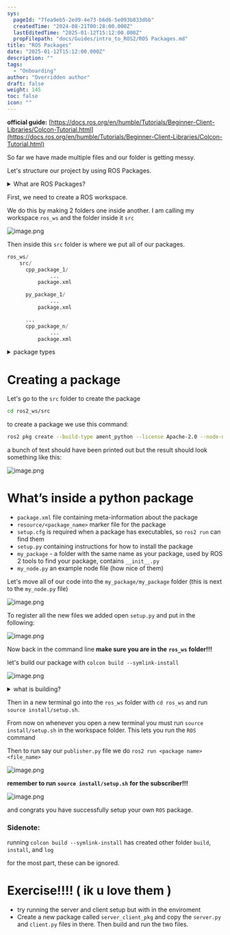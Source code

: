 ```yaml
---
sys:
  pageId: "7fea9eb5-2ed9-4e73-b6d6-5e093b833dbb"
  createdTime: "2024-08-21T00:28:00.000Z"
  lastEditedTime: "2025-01-12T15:12:00.000Z"
  propFilepath: "docs/Guides/intro_to_ROS2/ROS Packages.md"
title: "ROS Packages"
date: "2025-01-12T15:12:00.000Z"
description: ""
tags:
  - "Onboarding"
author: "Overridden author"
draft: false
weight: 145
toc: false
icon: ""
---
```


**official guide:** [https://docs.ros.org/en/humble/Tutorials/Beginner-Client-Libraries/Colcon-Tutorial.html](https://docs.ros.org/en/humble/Tutorials/Beginner-Client-Libraries/Colcon-Tutorial.html)

So far we have made multiple files and our folder is getting messy.

Let's structure our project by using ROS Packages.

<details>

<summary>What are ROS Packages?</summary>

ROS Packages are, as the name implies, packages of code that are highly sharable between ROS developers.

They consist of a folder, `package.xml` file, and source code

```python
      cpp_package_1/
		      ... imagine much code files here ..
          package.xml
```

</details>

First, we need to create a ROS workspace.

We do this by making 2 folders one inside another. I am calling my workspace `ros_ws` and the folder inside it `src`

![image.png](https://prod-files-secure.s3.us-west-2.amazonaws.com/d518164a-d88e-44d1-a4ee-3adb3bd8bce0/70706947-fd18-4537-a67b-e12946812d31/image.png?X-Amz-Algorithm=AWS4-HMAC-SHA256&X-Amz-Content-Sha256=UNSIGNED-PAYLOAD&X-Amz-Credential=ASIAZI2LB466Q6LUMQXH%2F20250605%2Fus-west-2%2Fs3%2Faws4_request&X-Amz-Date=20250605T140913Z&X-Amz-Expires=3600&X-Amz-Security-Token=IQoJb3JpZ2luX2VjEG4aCXVzLXdlc3QtMiJGMEQCIAThPBT8ks0B3Xcoa5xBcWfA%2B%2Fs%2F6%2FmCBaRLJmxSgPyqAiAxXMC27DsKH8PhSIkmb8q6XUAA1652lSdSXtReZ5vCJyr%2FAwhHEAAaDDYzNzQyMzE4MzgwNSIMIlqdalGikqLVZhloKtwDc5z8RGRMvqhJ%2BHnbFBlH5SZfqS7KRRE%2B8fzPGLFWrqESY5mY28LCLMKMmUZKpY5wtmraAjLJq48tUCzDm4kzhLu8Dl%2B%2FzHDdmFLmgY2RLTRcneygg2iKxpp%2Fix%2BkrI2ZWLEhrAkaf5fG7Yhil13komnhnQTGYvrL0BQNYvhadhGOpe3xN71%2FMP6sMkU%2F8trXJ6fdkaR1FKSfkNSBZ6zuz71Paelz4h9PocKF1M2uhQC0OFt99focY2CB7gipM%2Fv%2F%2FzJAPgdLqaAe%2FrVSeYWCDX9xc6DAu5QDh510fLzsczzoBHfIwsgjefVxjIzRAqQ9ChIdtryOtglEgTw7wqjfxP%2FM%2F2%2Fc%2BkDrPNz3f6oZh8caWDgJkD3QglpBW9D7PNjp2p6sB0WltotnyZno2OMdbMrqbqKRB9gD53JgmUHh%2FRVvy328Za66vHQNMdBSfmZhYbPZsi9IBSwPn67U1NyqfKyj3b%2Ffb1%2F2RCSZ%2BSNW9P0gGiIU%2Fmrn3Oq%2F3oGEPqY1l%2F7Dc5VN1xdHCxtwjKHPBy%2FxRP9riPXmCY%2Bir9pupmJCa%2FCUVuMBj7u9EA1cF5HeMKmw2URTLNnwbdZS8%2B0%2BUnfLucdWqGIvjI0jV32dnvP1LhrSKhWWMySyo8cwwcSGwgY6pgFOz0u5oBj8lILhCizbun7VAZzk8MMYpbmtTtUhQkFfi9R3xaBGDgLSbZpiANVlHRjUh%2BxmZ2Z4OAW%2BwVl%2BCUsYcU%2BtZncWyA75k2kBXALdg%2FTFizXfK9elHEvzVw%2Bs%2BRP6phCnMx0fLJOpb8TcB0SOWPCuhjco7Yq7Lrukx874xN2C%2BL4L7BCKeEALO0837x2Bd1HbSTHqpPnb2D%2BBzAdod5WbUHDQ&X-Amz-Signature=46fa4b516ced0b509a855e089720d6c2f1c8fa2cf57166a6e743235f91056913&X-Amz-SignedHeaders=host&x-id=GetObject)

Then inside this `src` folder is where we put all of our packages.

```python
ros_ws/
    src/
      cpp_package_1/
		      ...
          package.xml

      py_package_1/
		      ...
          package.xml

      ...
      cpp_package_n/
		      ...
          package.xml

```

<details>

<summary>package types</summary>

packages can be either `C++` or python.

the intern file structure is different for each but for this guide we will stick to creating python packages

</details>

# Creating a package

Let's go to the `src` folder to create the package

```bash
cd ros2_ws/src
```

to create a package we use this command:

```bash
ros2 pkg create --build-type ament_python --license Apache-2.0 --node-name my_node my_package
```

a bunch of text should have been printed out but the result should look something like this:

![image.png](https://prod-files-secure.s3.us-west-2.amazonaws.com/d518164a-d88e-44d1-a4ee-3adb3bd8bce0/e6cf1e3f-8512-4a3e-b131-079f800bf3e8/image.png?X-Amz-Algorithm=AWS4-HMAC-SHA256&X-Amz-Content-Sha256=UNSIGNED-PAYLOAD&X-Amz-Credential=ASIAZI2LB466Q6LUMQXH%2F20250605%2Fus-west-2%2Fs3%2Faws4_request&X-Amz-Date=20250605T140913Z&X-Amz-Expires=3600&X-Amz-Security-Token=IQoJb3JpZ2luX2VjEG4aCXVzLXdlc3QtMiJGMEQCIAThPBT8ks0B3Xcoa5xBcWfA%2B%2Fs%2F6%2FmCBaRLJmxSgPyqAiAxXMC27DsKH8PhSIkmb8q6XUAA1652lSdSXtReZ5vCJyr%2FAwhHEAAaDDYzNzQyMzE4MzgwNSIMIlqdalGikqLVZhloKtwDc5z8RGRMvqhJ%2BHnbFBlH5SZfqS7KRRE%2B8fzPGLFWrqESY5mY28LCLMKMmUZKpY5wtmraAjLJq48tUCzDm4kzhLu8Dl%2B%2FzHDdmFLmgY2RLTRcneygg2iKxpp%2Fix%2BkrI2ZWLEhrAkaf5fG7Yhil13komnhnQTGYvrL0BQNYvhadhGOpe3xN71%2FMP6sMkU%2F8trXJ6fdkaR1FKSfkNSBZ6zuz71Paelz4h9PocKF1M2uhQC0OFt99focY2CB7gipM%2Fv%2F%2FzJAPgdLqaAe%2FrVSeYWCDX9xc6DAu5QDh510fLzsczzoBHfIwsgjefVxjIzRAqQ9ChIdtryOtglEgTw7wqjfxP%2FM%2F2%2Fc%2BkDrPNz3f6oZh8caWDgJkD3QglpBW9D7PNjp2p6sB0WltotnyZno2OMdbMrqbqKRB9gD53JgmUHh%2FRVvy328Za66vHQNMdBSfmZhYbPZsi9IBSwPn67U1NyqfKyj3b%2Ffb1%2F2RCSZ%2BSNW9P0gGiIU%2Fmrn3Oq%2F3oGEPqY1l%2F7Dc5VN1xdHCxtwjKHPBy%2FxRP9riPXmCY%2Bir9pupmJCa%2FCUVuMBj7u9EA1cF5HeMKmw2URTLNnwbdZS8%2B0%2BUnfLucdWqGIvjI0jV32dnvP1LhrSKhWWMySyo8cwwcSGwgY6pgFOz0u5oBj8lILhCizbun7VAZzk8MMYpbmtTtUhQkFfi9R3xaBGDgLSbZpiANVlHRjUh%2BxmZ2Z4OAW%2BwVl%2BCUsYcU%2BtZncWyA75k2kBXALdg%2FTFizXfK9elHEvzVw%2Bs%2BRP6phCnMx0fLJOpb8TcB0SOWPCuhjco7Yq7Lrukx874xN2C%2BL4L7BCKeEALO0837x2Bd1HbSTHqpPnb2D%2BBzAdod5WbUHDQ&X-Amz-Signature=656d7059478cd1a4474e9ebd45b40134a32f9856e3e33e7075126f3bc873578a&X-Amz-SignedHeaders=host&x-id=GetObject)

# What’s inside a python package

- `package.xml` file containing meta-information about the package
- `resource/<package_name>` marker file for the package
- `setup.cfg` is required when a package has executables, so `ros2 run` can find them
- `setup.py` containing instructions for how to install the package
- `my_package` - a folder with the same name as your package, used by ROS 2 tools to find your package, contains `__init__.py`
- `my_node.py` an example node file (how nice of them)

Let's move all of our code into the `my_package/my_package` folder (this is next to the `my_node.py` file)

![image.png](https://prod-files-secure.s3.us-west-2.amazonaws.com/d518164a-d88e-44d1-a4ee-3adb3bd8bce0/9ce58f11-0da9-4d3e-b86d-506a9685d378/image.png?X-Amz-Algorithm=AWS4-HMAC-SHA256&X-Amz-Content-Sha256=UNSIGNED-PAYLOAD&X-Amz-Credential=ASIAZI2LB466Q6LUMQXH%2F20250605%2Fus-west-2%2Fs3%2Faws4_request&X-Amz-Date=20250605T140913Z&X-Amz-Expires=3600&X-Amz-Security-Token=IQoJb3JpZ2luX2VjEG4aCXVzLXdlc3QtMiJGMEQCIAThPBT8ks0B3Xcoa5xBcWfA%2B%2Fs%2F6%2FmCBaRLJmxSgPyqAiAxXMC27DsKH8PhSIkmb8q6XUAA1652lSdSXtReZ5vCJyr%2FAwhHEAAaDDYzNzQyMzE4MzgwNSIMIlqdalGikqLVZhloKtwDc5z8RGRMvqhJ%2BHnbFBlH5SZfqS7KRRE%2B8fzPGLFWrqESY5mY28LCLMKMmUZKpY5wtmraAjLJq48tUCzDm4kzhLu8Dl%2B%2FzHDdmFLmgY2RLTRcneygg2iKxpp%2Fix%2BkrI2ZWLEhrAkaf5fG7Yhil13komnhnQTGYvrL0BQNYvhadhGOpe3xN71%2FMP6sMkU%2F8trXJ6fdkaR1FKSfkNSBZ6zuz71Paelz4h9PocKF1M2uhQC0OFt99focY2CB7gipM%2Fv%2F%2FzJAPgdLqaAe%2FrVSeYWCDX9xc6DAu5QDh510fLzsczzoBHfIwsgjefVxjIzRAqQ9ChIdtryOtglEgTw7wqjfxP%2FM%2F2%2Fc%2BkDrPNz3f6oZh8caWDgJkD3QglpBW9D7PNjp2p6sB0WltotnyZno2OMdbMrqbqKRB9gD53JgmUHh%2FRVvy328Za66vHQNMdBSfmZhYbPZsi9IBSwPn67U1NyqfKyj3b%2Ffb1%2F2RCSZ%2BSNW9P0gGiIU%2Fmrn3Oq%2F3oGEPqY1l%2F7Dc5VN1xdHCxtwjKHPBy%2FxRP9riPXmCY%2Bir9pupmJCa%2FCUVuMBj7u9EA1cF5HeMKmw2URTLNnwbdZS8%2B0%2BUnfLucdWqGIvjI0jV32dnvP1LhrSKhWWMySyo8cwwcSGwgY6pgFOz0u5oBj8lILhCizbun7VAZzk8MMYpbmtTtUhQkFfi9R3xaBGDgLSbZpiANVlHRjUh%2BxmZ2Z4OAW%2BwVl%2BCUsYcU%2BtZncWyA75k2kBXALdg%2FTFizXfK9elHEvzVw%2Bs%2BRP6phCnMx0fLJOpb8TcB0SOWPCuhjco7Yq7Lrukx874xN2C%2BL4L7BCKeEALO0837x2Bd1HbSTHqpPnb2D%2BBzAdod5WbUHDQ&X-Amz-Signature=5ef12368d76034ce8b484817a1e413f16069a1528c2e0cb90d879cd6fe9755ae&X-Amz-SignedHeaders=host&x-id=GetObject)

To register all the new files we added open `setup.py` and put in the following:

![image.png](https://prod-files-secure.s3.us-west-2.amazonaws.com/d518164a-d88e-44d1-a4ee-3adb3bd8bce0/1cd7c262-4cae-4496-9d75-c178537d24a2/image.png?X-Amz-Algorithm=AWS4-HMAC-SHA256&X-Amz-Content-Sha256=UNSIGNED-PAYLOAD&X-Amz-Credential=ASIAZI2LB466Q6LUMQXH%2F20250605%2Fus-west-2%2Fs3%2Faws4_request&X-Amz-Date=20250605T140913Z&X-Amz-Expires=3600&X-Amz-Security-Token=IQoJb3JpZ2luX2VjEG4aCXVzLXdlc3QtMiJGMEQCIAThPBT8ks0B3Xcoa5xBcWfA%2B%2Fs%2F6%2FmCBaRLJmxSgPyqAiAxXMC27DsKH8PhSIkmb8q6XUAA1652lSdSXtReZ5vCJyr%2FAwhHEAAaDDYzNzQyMzE4MzgwNSIMIlqdalGikqLVZhloKtwDc5z8RGRMvqhJ%2BHnbFBlH5SZfqS7KRRE%2B8fzPGLFWrqESY5mY28LCLMKMmUZKpY5wtmraAjLJq48tUCzDm4kzhLu8Dl%2B%2FzHDdmFLmgY2RLTRcneygg2iKxpp%2Fix%2BkrI2ZWLEhrAkaf5fG7Yhil13komnhnQTGYvrL0BQNYvhadhGOpe3xN71%2FMP6sMkU%2F8trXJ6fdkaR1FKSfkNSBZ6zuz71Paelz4h9PocKF1M2uhQC0OFt99focY2CB7gipM%2Fv%2F%2FzJAPgdLqaAe%2FrVSeYWCDX9xc6DAu5QDh510fLzsczzoBHfIwsgjefVxjIzRAqQ9ChIdtryOtglEgTw7wqjfxP%2FM%2F2%2Fc%2BkDrPNz3f6oZh8caWDgJkD3QglpBW9D7PNjp2p6sB0WltotnyZno2OMdbMrqbqKRB9gD53JgmUHh%2FRVvy328Za66vHQNMdBSfmZhYbPZsi9IBSwPn67U1NyqfKyj3b%2Ffb1%2F2RCSZ%2BSNW9P0gGiIU%2Fmrn3Oq%2F3oGEPqY1l%2F7Dc5VN1xdHCxtwjKHPBy%2FxRP9riPXmCY%2Bir9pupmJCa%2FCUVuMBj7u9EA1cF5HeMKmw2URTLNnwbdZS8%2B0%2BUnfLucdWqGIvjI0jV32dnvP1LhrSKhWWMySyo8cwwcSGwgY6pgFOz0u5oBj8lILhCizbun7VAZzk8MMYpbmtTtUhQkFfi9R3xaBGDgLSbZpiANVlHRjUh%2BxmZ2Z4OAW%2BwVl%2BCUsYcU%2BtZncWyA75k2kBXALdg%2FTFizXfK9elHEvzVw%2Bs%2BRP6phCnMx0fLJOpb8TcB0SOWPCuhjco7Yq7Lrukx874xN2C%2BL4L7BCKeEALO0837x2Bd1HbSTHqpPnb2D%2BBzAdod5WbUHDQ&X-Amz-Signature=ab95febce5227921945d059e5000be55d40055312500a9f63056704bc74d8d8e&X-Amz-SignedHeaders=host&x-id=GetObject)

Now back in the command line **make sure you are in the** **`ros_ws`** **folder!!!**

let's build our package with `colcon build --symlink-install`

![image.png](https://prod-files-secure.s3.us-west-2.amazonaws.com/d518164a-d88e-44d1-a4ee-3adb3bd8bce0/2f2a0d27-b173-48fd-b189-5f5c0ce65619/image.png?X-Amz-Algorithm=AWS4-HMAC-SHA256&X-Amz-Content-Sha256=UNSIGNED-PAYLOAD&X-Amz-Credential=ASIAZI2LB466Q6LUMQXH%2F20250605%2Fus-west-2%2Fs3%2Faws4_request&X-Amz-Date=20250605T140913Z&X-Amz-Expires=3600&X-Amz-Security-Token=IQoJb3JpZ2luX2VjEG4aCXVzLXdlc3QtMiJGMEQCIAThPBT8ks0B3Xcoa5xBcWfA%2B%2Fs%2F6%2FmCBaRLJmxSgPyqAiAxXMC27DsKH8PhSIkmb8q6XUAA1652lSdSXtReZ5vCJyr%2FAwhHEAAaDDYzNzQyMzE4MzgwNSIMIlqdalGikqLVZhloKtwDc5z8RGRMvqhJ%2BHnbFBlH5SZfqS7KRRE%2B8fzPGLFWrqESY5mY28LCLMKMmUZKpY5wtmraAjLJq48tUCzDm4kzhLu8Dl%2B%2FzHDdmFLmgY2RLTRcneygg2iKxpp%2Fix%2BkrI2ZWLEhrAkaf5fG7Yhil13komnhnQTGYvrL0BQNYvhadhGOpe3xN71%2FMP6sMkU%2F8trXJ6fdkaR1FKSfkNSBZ6zuz71Paelz4h9PocKF1M2uhQC0OFt99focY2CB7gipM%2Fv%2F%2FzJAPgdLqaAe%2FrVSeYWCDX9xc6DAu5QDh510fLzsczzoBHfIwsgjefVxjIzRAqQ9ChIdtryOtglEgTw7wqjfxP%2FM%2F2%2Fc%2BkDrPNz3f6oZh8caWDgJkD3QglpBW9D7PNjp2p6sB0WltotnyZno2OMdbMrqbqKRB9gD53JgmUHh%2FRVvy328Za66vHQNMdBSfmZhYbPZsi9IBSwPn67U1NyqfKyj3b%2Ffb1%2F2RCSZ%2BSNW9P0gGiIU%2Fmrn3Oq%2F3oGEPqY1l%2F7Dc5VN1xdHCxtwjKHPBy%2FxRP9riPXmCY%2Bir9pupmJCa%2FCUVuMBj7u9EA1cF5HeMKmw2URTLNnwbdZS8%2B0%2BUnfLucdWqGIvjI0jV32dnvP1LhrSKhWWMySyo8cwwcSGwgY6pgFOz0u5oBj8lILhCizbun7VAZzk8MMYpbmtTtUhQkFfi9R3xaBGDgLSbZpiANVlHRjUh%2BxmZ2Z4OAW%2BwVl%2BCUsYcU%2BtZncWyA75k2kBXALdg%2FTFizXfK9elHEvzVw%2Bs%2BRP6phCnMx0fLJOpb8TcB0SOWPCuhjco7Yq7Lrukx874xN2C%2BL4L7BCKeEALO0837x2Bd1HbSTHqpPnb2D%2BBzAdod5WbUHDQ&X-Amz-Signature=5104263ae25314e3b03a95485222acd1ac17b1a4b72f24092d517a11c6e65d21&X-Amz-SignedHeaders=host&x-id=GetObject)

<details>

<summary>what is building?</summary>

if you are a CS major at Rose-Hulman you will learn the answer to this in CSSE132

but TLDR; is it combines all the code files into one program that can be run easily 

</details>

Then in a new terminal go into the `ros_ws` folder with `cd ros_ws` and run `source install/setup.sh`. 

From now on whenever you open a new terminal you must run `source install/setup.sh` in the workspace folder. This lets you run the `ROS` command

Then to run say our `publisher.py` file we do `ros2 run <package name> <file_name>`

![image.png](https://prod-files-secure.s3.us-west-2.amazonaws.com/d518164a-d88e-44d1-a4ee-3adb3bd8bce0/4f4b1219-3a44-4632-aa0a-ce3471699f59/image.png?X-Amz-Algorithm=AWS4-HMAC-SHA256&X-Amz-Content-Sha256=UNSIGNED-PAYLOAD&X-Amz-Credential=ASIAZI2LB466Q6LUMQXH%2F20250605%2Fus-west-2%2Fs3%2Faws4_request&X-Amz-Date=20250605T140913Z&X-Amz-Expires=3600&X-Amz-Security-Token=IQoJb3JpZ2luX2VjEG4aCXVzLXdlc3QtMiJGMEQCIAThPBT8ks0B3Xcoa5xBcWfA%2B%2Fs%2F6%2FmCBaRLJmxSgPyqAiAxXMC27DsKH8PhSIkmb8q6XUAA1652lSdSXtReZ5vCJyr%2FAwhHEAAaDDYzNzQyMzE4MzgwNSIMIlqdalGikqLVZhloKtwDc5z8RGRMvqhJ%2BHnbFBlH5SZfqS7KRRE%2B8fzPGLFWrqESY5mY28LCLMKMmUZKpY5wtmraAjLJq48tUCzDm4kzhLu8Dl%2B%2FzHDdmFLmgY2RLTRcneygg2iKxpp%2Fix%2BkrI2ZWLEhrAkaf5fG7Yhil13komnhnQTGYvrL0BQNYvhadhGOpe3xN71%2FMP6sMkU%2F8trXJ6fdkaR1FKSfkNSBZ6zuz71Paelz4h9PocKF1M2uhQC0OFt99focY2CB7gipM%2Fv%2F%2FzJAPgdLqaAe%2FrVSeYWCDX9xc6DAu5QDh510fLzsczzoBHfIwsgjefVxjIzRAqQ9ChIdtryOtglEgTw7wqjfxP%2FM%2F2%2Fc%2BkDrPNz3f6oZh8caWDgJkD3QglpBW9D7PNjp2p6sB0WltotnyZno2OMdbMrqbqKRB9gD53JgmUHh%2FRVvy328Za66vHQNMdBSfmZhYbPZsi9IBSwPn67U1NyqfKyj3b%2Ffb1%2F2RCSZ%2BSNW9P0gGiIU%2Fmrn3Oq%2F3oGEPqY1l%2F7Dc5VN1xdHCxtwjKHPBy%2FxRP9riPXmCY%2Bir9pupmJCa%2FCUVuMBj7u9EA1cF5HeMKmw2URTLNnwbdZS8%2B0%2BUnfLucdWqGIvjI0jV32dnvP1LhrSKhWWMySyo8cwwcSGwgY6pgFOz0u5oBj8lILhCizbun7VAZzk8MMYpbmtTtUhQkFfi9R3xaBGDgLSbZpiANVlHRjUh%2BxmZ2Z4OAW%2BwVl%2BCUsYcU%2BtZncWyA75k2kBXALdg%2FTFizXfK9elHEvzVw%2Bs%2BRP6phCnMx0fLJOpb8TcB0SOWPCuhjco7Yq7Lrukx874xN2C%2BL4L7BCKeEALO0837x2Bd1HbSTHqpPnb2D%2BBzAdod5WbUHDQ&X-Amz-Signature=96abbcb782f85136e024625ec4672d77d8022204c6e4a8f227dd5861a7e28292&X-Amz-SignedHeaders=host&x-id=GetObject)

**remember to run** **`source install/setup.sh`** **for the subscriber!!!**

![image.png](https://prod-files-secure.s3.us-west-2.amazonaws.com/d518164a-d88e-44d1-a4ee-3adb3bd8bce0/02121119-dad4-49ec-8356-c956108b4243/image.png?X-Amz-Algorithm=AWS4-HMAC-SHA256&X-Amz-Content-Sha256=UNSIGNED-PAYLOAD&X-Amz-Credential=ASIAZI2LB466Q6LUMQXH%2F20250605%2Fus-west-2%2Fs3%2Faws4_request&X-Amz-Date=20250605T140913Z&X-Amz-Expires=3600&X-Amz-Security-Token=IQoJb3JpZ2luX2VjEG4aCXVzLXdlc3QtMiJGMEQCIAThPBT8ks0B3Xcoa5xBcWfA%2B%2Fs%2F6%2FmCBaRLJmxSgPyqAiAxXMC27DsKH8PhSIkmb8q6XUAA1652lSdSXtReZ5vCJyr%2FAwhHEAAaDDYzNzQyMzE4MzgwNSIMIlqdalGikqLVZhloKtwDc5z8RGRMvqhJ%2BHnbFBlH5SZfqS7KRRE%2B8fzPGLFWrqESY5mY28LCLMKMmUZKpY5wtmraAjLJq48tUCzDm4kzhLu8Dl%2B%2FzHDdmFLmgY2RLTRcneygg2iKxpp%2Fix%2BkrI2ZWLEhrAkaf5fG7Yhil13komnhnQTGYvrL0BQNYvhadhGOpe3xN71%2FMP6sMkU%2F8trXJ6fdkaR1FKSfkNSBZ6zuz71Paelz4h9PocKF1M2uhQC0OFt99focY2CB7gipM%2Fv%2F%2FzJAPgdLqaAe%2FrVSeYWCDX9xc6DAu5QDh510fLzsczzoBHfIwsgjefVxjIzRAqQ9ChIdtryOtglEgTw7wqjfxP%2FM%2F2%2Fc%2BkDrPNz3f6oZh8caWDgJkD3QglpBW9D7PNjp2p6sB0WltotnyZno2OMdbMrqbqKRB9gD53JgmUHh%2FRVvy328Za66vHQNMdBSfmZhYbPZsi9IBSwPn67U1NyqfKyj3b%2Ffb1%2F2RCSZ%2BSNW9P0gGiIU%2Fmrn3Oq%2F3oGEPqY1l%2F7Dc5VN1xdHCxtwjKHPBy%2FxRP9riPXmCY%2Bir9pupmJCa%2FCUVuMBj7u9EA1cF5HeMKmw2URTLNnwbdZS8%2B0%2BUnfLucdWqGIvjI0jV32dnvP1LhrSKhWWMySyo8cwwcSGwgY6pgFOz0u5oBj8lILhCizbun7VAZzk8MMYpbmtTtUhQkFfi9R3xaBGDgLSbZpiANVlHRjUh%2BxmZ2Z4OAW%2BwVl%2BCUsYcU%2BtZncWyA75k2kBXALdg%2FTFizXfK9elHEvzVw%2Bs%2BRP6phCnMx0fLJOpb8TcB0SOWPCuhjco7Yq7Lrukx874xN2C%2BL4L7BCKeEALO0837x2Bd1HbSTHqpPnb2D%2BBzAdod5WbUHDQ&X-Amz-Signature=b9daf6284a093844d710c84d3ed0d350cdaab3ef57b66507c5551300f10957ff&X-Amz-SignedHeaders=host&x-id=GetObject)

and congrats you have successfully setup your own `ROS` package.

### Sidenote:

running `colcon build --symlink-install` has created other folder `build`, `install`, and `log`

for the most part, these can be ignored.

# Exercise!!!! ( ik u love them )

- try running the server and client setup but with in the enviroment
- Create a new package called `server_client_pkg` and copy the `server.py` and `client.py` files in there. Then build and run the two files.
